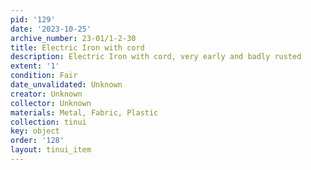 ```yaml
---
pid: '129'
date: '2023-10-25'
archive_number: 23-01/1-2-30
title: Electric Iron with cord
description: Electric Iron with cord, very early and badly rusted
extent: '1'
condition: Fair
date_unvalidated: Unknown
creator: Unknown
collector: Unknown
materials: Metal, Fabric, Plastic
collection: tinui
key: object
order: '128'
layout: tinui_item
---
```

